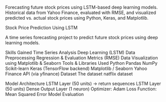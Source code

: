 Forecasting future stock prices using LSTM-based deep learning models. Historical data from Yahoo Finance, evaluated with RMSE, and visualized predicted vs. actual stock prices using Python, Keras, and Matplotlib.

Stock Price Prediction Using LSTM

A time series forecasting project to predict future stock prices using deep learning models.

Skills Gained
Time Series Analysis
Deep Learning (LSTM)
Data Preprocessing
Regression & Evaluation Metrics (RMSE)
Data Visualization using Matplotlib & Seaborn
Tools & Libraries Used
Python
Pandas
NumPy
Scikit-learn
Keras (TensorFlow backend)
Matplotlib / Seaborn
Yahoo Finance API (via yfinance)
Dataset
The dataset natflix dataset

Model Architecture
LSTM Layer (50 units) → return sequences
LSTM Layer (50 units)
Dense Output Layer (1 neuron)
Optimizer: Adam
Loss Function: Mean Squared Error
Model Evaluation
